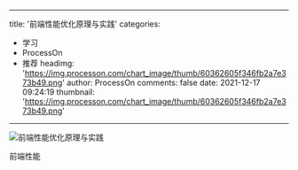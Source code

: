 
---
title: '前端性能优化原理与实践'
categories: 
 - 学习
 - ProcessOn
 - 推荐
headimg: 'https://img.processon.com/chart_image/thumb/60362605f346fb2a7e373b49.png'
author: ProcessOn
comments: false
date: 2021-12-17 09:24:19
thumbnail: 'https://img.processon.com/chart_image/thumb/60362605f346fb2a7e373b49.png'
---

<div>   
<img class="thumb" alt="前端性能优化原理与实践" src="https://img.processon.com/chart_image/thumb/60362605f346fb2a7e373b49.png" referrerpolicy="no-referrer">
<p>前端性能</p>  
</div>
            